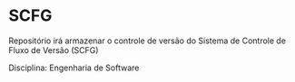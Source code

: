 # SCFG
Repositório irá armazenar o controle de versão do Sistema de Controle de Fluxo de Versão (SCFG)

Disciplina: Engenharia de Software
